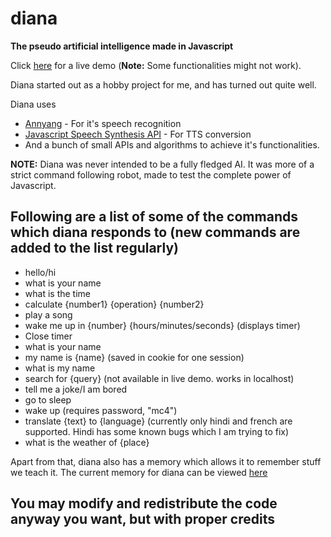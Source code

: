 # diana
__The pseudo artificial intelligence made in Javascript__

Click [here](http://dbater.net/projects/diana/) for a live demo (__Note:__ Some functionalities might not work).

Diana started out as a hobby project for me, and has turned out quite well.

Diana uses 
- [Annyang](https://www.talater.com/annyang/) - For it's speech recognition
- [Javascript Speech Synthesis API](https://developers.google.com/web/updates/2014/01/Web-apps-that-talk-Introduction-to-the-Speech-Synthesis-API) - For TTS conversion
- And a bunch of small APIs and algorithms to achieve it's functionalities.

__NOTE:__ Diana was never intended to be a fully fledged AI. It was more of a strict command following robot, made to test the complete power of Javascript.

## Following are a list of some of the commands which diana responds to (new commands are added to the list regularly)

- hello/hi
- what is your name
- what is the time
- calculate {number1} {operation} {number2}
- play a song
- wake me up in {number} {hours/minutes/seconds} (displays timer)
- Close timer
- what is your name
- my name is {name} (saved in cookie for one session)
- what is my name
- search for {query} (not available in live demo. works in localhost)
- tell me a joke/I am bored
- go to sleep
- wake up (requires password, "mc4")
- translate {text} to {language} (currently only hindi and french are supported. Hindi has some known bugs which I am trying to fix)
- what is the weather of {place}


Apart from that, diana also has a memory which allows it to remember stuff we teach it. The current memory for diana can be viewed [here](http://dbater.net/projects/diana/memory.txt)

## You may modify and redistribute the code anyway you want, but with proper credits
